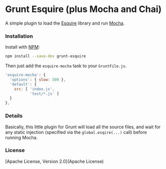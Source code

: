 Grunt Esquire (plus Mocha and Chai)
===================================

A simple plugin to load the
[Esquire](https://github.com/usrz/javascript-esquire)
library and run [Mocha](http://mochajs.org/).

### Installation

Install with [NPM](http://www.npmjs.com/):

```sh
npm install --save-dev grunt-esquire
```

Then just add the `esquire-mocha` task to your `GruntFile.js`.

```js
'esquire-mocha': {
  'options': { slow: 500 },
  'default': {
    src: [ 'index.js',
           'test/*.js' ]
  }
},
```

### Details

Basically, this little plugin for Grunt will load all the source files,
and wait for any static injection (specified via the `global.esqire(...)` call)
before running Mocha.

### License

[Apache License, Version 2.0](Apache License)
